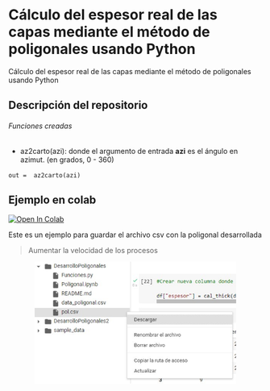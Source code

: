 # Cálculo del espesor real de las capas mediante el método de poligonales usando Python
Cálculo del espesor real de las capas mediante el método de poligonales usando Python

## Descripción del repositorio


###### Funciones creadas

- az2carto(azi): donde el argumento de entrada <b>azi</b> es el ángulo en azimut. (en grados, 0 - 360)

```
out =  az2carto(azi)
```
 
## Ejemplo en colab 
[![Open In Colab](https://colab.research.google.com/assets/colab-badge.svg)](https://colab.research.google.com/drive/1xms3EEhLpyYVl7YiIcuiTqt-IsWStdxS#scrollTo=ZwSqdcHlWbe9)


Este es un ejemplo para guardar el archivo csv con la poligonal desarrollada
> Aumentar la velocidad de los procesos 

<p align="center">
<img src="https://github.com/Anagabrielamantilla/DesarrolloPoligonales/blob/main/Captura%20de%20pantalla%202022-09-04%20212911.jpg" width="400">
</p>


